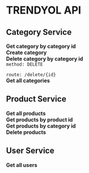 # TRENDYOL API

## Category Service
  <b>Get category by category id</b><br/>
  <b>Create category</b><br/>
  <b>Delete category by category id</b><br/>
  <code>method: DELETE <br/>
  route: /delete/{id}
  </code><br/>
  <b>Get all categories</b><br/>
  
## Product Service
  <b>Get all products</b><br/>
  <b>Get products by product id</b><br/>
  <b>Get products by category id </b><br/>
  <b>Delete products</b><br/>
  
## User Service
  <b>Get all users</b><br/>
  <b></b><br/>
  <b></b><br/>
  <b></b><br/>
  <b></b><br/>
  <b></b><br/>
  <b></b><br/>
  <b></b><br/>
  <b></b><br/>
  <b></b><br/>
  <b></b><br/>
  <b></b><br/>
  <b></b><br/>